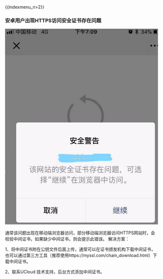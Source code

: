{{indexmenu_n>2}}

### 安卓用户出现HTTPS访问安全证书存在问题

![-w500](../../images/waf20.png)

通常该问题出现在移动端浏览器访问，部分移动端浏览器访问HTTPS网站时，会校验中间证书，如果缺少中间证书，则会提示此错误。 解决方案：

1、将中间证书附在公钥文件后面上传，通常可以在证书颁发机构下载中间证书，也可以通过第三方工具（推荐使用https://myssl.com/chain\_download.html）下载中间证书。

2、联系UCloud 技术支持，后台方式添加中间证书。


